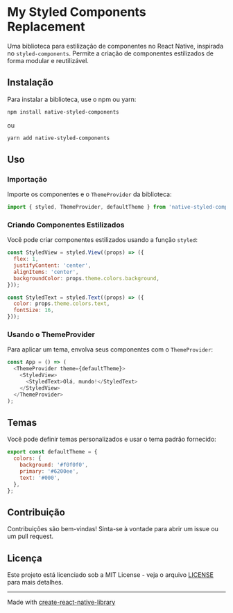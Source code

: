 # My Styled Components Replacement

Uma biblioteca para estilização de componentes no React Native, inspirada no `styled-components`. Permite a criação de componentes estilizados de forma modular e reutilizável.

## Instalação

Para instalar a biblioteca, use o npm ou yarn:

```bash
npm install native-styled-components
```

ou

```bash
yarn add native-styled-components
```

## Uso

### Importação

Importe os componentes e o `ThemeProvider` da biblioteca:

```javascript
import { styled, ThemeProvider, defaultTheme } from 'native-styled-components';
```

### Criando Componentes Estilizados

Você pode criar componentes estilizados usando a função `styled`:

```javascript
const StyledView = styled.View((props) => ({
  flex: 1,
  justifyContent: 'center',
  alignItems: 'center',
  backgroundColor: props.theme.colors.background,
}));

const StyledText = styled.Text((props) => ({
  color: props.theme.colors.text,
  fontSize: 16,
}));
```

### Usando o ThemeProvider

Para aplicar um tema, envolva seus componentes com o `ThemeProvider`:

```javascript
const App = () => (
  <ThemeProvider theme={defaultTheme}>
    <StyledView>
      <StyledText>Olá, mundo!</StyledText>
    </StyledView>
  </ThemeProvider>
);
```

## Temas

Você pode definir temas personalizados e usar o tema padrão fornecido:

```javascript
export const defaultTheme = {
  colors: {
    background: '#f0f0f0',
    primary: '#6200ee',
    text: '#000',
  },
};
```

## Contribuição

Contribuições são bem-vindas! Sinta-se à vontade para abrir um issue ou um pull request.

## Licença

Este projeto está licenciado sob a MIT License - veja o arquivo [LICENSE](LICENSE) para mais detalhes.

---

Made with [create-react-native-library](https://github.com/callstack/react-native-builder-bob)
